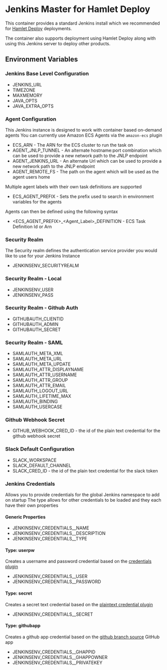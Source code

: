 # Jenkins Master for Hamlet Deploy

This container provides a standard Jenkins install which we recommended for [Hamlet Deploy](https://docs.hamlet.io) deployments.

The container also supports deployment using Hamlet Deploy along with using this Jenkins server to deploy other products.

## Environment Variables

### Jenkins Base Level Configuration

- JENKINS_URL
- TIMEZONE
- MAXMEMORY
- JAVA_OPTS
- JAVA_EXTRA_OPTS

### Agent Configuration

This Jenkins instance is designed to work with container based on-demand agents
You can currently use Amazon ECS Agents via the `amazon-ecs` plugin

- ECS_ARN - The ARN for the ECS cluster to run the task on
- AGENT_JNLP_TUNNEL - An alternate hostname:port combination which can be used to provide a new network path to the JNLP endpoint
- AGENT_JENKINS_URL - An alternate Url which can be used to provide a new network path to the JNLP endpoint
- AGENT_REMOTE_FS - The path on the agent which will be used as the agent users home

Multiple agent labels with their own task definitions are supported

- ECS_AGENT_PREFIX - Sets the prefix used to search in environment variables for the agents

Agents can then be defined using the following syntax

- <ECS_AGENT_PREFIX>_<Agent_Label>_DEFINITION - ECS Task Definition Id or Arn

### Security Realm

The Security realm defines the authentication service provider you would like to use for your Jenkins Instance

- JENKINSENV_SECURITYREALM

### Security Realm - Local

- JENKINSENV_USER
- JENKINSENV_PASS

### Security Realm - Github Auth

- GITHUBAUTH_CLIENTID
- GITHUBAUTH_ADMIN
- GITHUBAUTH_SECRET

### Security Realm - SAML

- SAMLAUTH_META_XML
- SAMLAUTH_META_URL
- SAMLAUTH_META_UPDATE
- SAMLAUTH_ATTR_DISPLAYNAME
- SAMLAUTH_ATTR_USERNAME
- SAMLAUTH_ATTR_GROUP
- SAMLAUTH_ATTR_EMAIL
- SAMLAUTH_LOGOUT_URL
- SAMLAUTH_LIFETIME_MAX
- SAMLAUTH_BINDING
- SAMLAUTH_USERCASE

### Github Webhook Secret

- GITHUB_WEBHOOK_CRED_ID - the id of the plain text credential for the github webhook secret

### Slack Default Configuration

- SLACK_WORKSPACE
- SLACK_DEFAULT_CHANNEL
- SLACK_CRED_ID - the id of the plain text credential for the slack token

### Jenkins Credentials

Allows you to provide credentials for the global Jenkins namespace to add on startup
The type allows for other credentials to be loaded and they each have their own properties

#### Generic Properties

- JENKINSENV_CREDENTIALS_<NAME>_NAME
- JENKINSENV_CREDENTIALS_<NAME>_DESCRIPTION
- JENKINSENV_CREDENTIALS_<NAME>_TYPE

#### Type: userpw

Creates a username and password credential based on the [credentials plugin](https://github.com/jenkinsci/credentials-plugin)

- JENKINSENV_CREDENTIALS_<NAME>_USER
- JENKINSENV_CREDENTIALS_<NAME>_PASSWORD

#### Type: secret

Creates a secret text credential based on the [plaintext credential plugin](https://github.com/jenkinsci/plain-credentials-plugin)

- JENKINSENV_CREDENTIALS_<NAME>_SECRET

#### Type: githubapp

Creates a github app credential based on the [github branch source](https://github.com/jenkinsci/github-branch-source-plugin) GitHub app

- JENKINSENV_CREDENTIALS_<NAME>_GHAPPID
- JENKINSENV_CREDENTIALS_<NAME>_GHAPPOWNER
- JENKINSENV_CREDENTIALS_<NAME>_PRIVATEKEY

